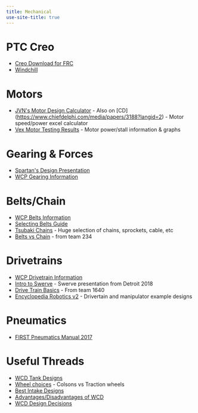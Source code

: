 ```yaml
---
title: Mechanical
use-site-title: true
---
```


# PTC Creo
 - [Creo Download for FRC](https://www.ptc.com/en/academic-program/k-12-program/students/first)
 - [Windchill](https://academic.ptc.com/Windchill/app/#ptc1/project/listFiles?ContainerOid=OR%3Awt.projmgmt.admin.Project2%3A42667007&folderNavigatorParameter=true&oid=OR%3Awt.folder.Cabinet%3A42667042&u8=1)

# Motors
 - [JVN's Motor Design Calculator](https://onedrive.live.com/edit.aspx?cid=2d88298c4282e29a&page=view&resid=2D88298C4282E29A!21712&parId=2D88298C4282E29A!21709&app=Excel) - Also on [CD]     (https://www.chiefdelphi.com/media/papers/3188?langid=2) - Motor speed/power excel calculator
 - [Vex Motor Testing Results](http://motors.vex.com/) - Motor power/stall information & graphs

# Gearing & Forces
 - [Spartan's Design Presentation](https://youtu.be/VNfFn-gcfFI?t=479)
 - [WCP Gearing Information](http://www.wcproducts.net/how-to-gears/)
   
# Belts/Chain
 - [WCP Belts Information](http://www.wcproducts.net/how-to-belts/)
 - [Selecting Belts Guide](http://www.sdp-si.com/D265/PDF/D265T146.pdf)
 - [Tsubaki Chains](https://www.ustsubaki.com/sitemap.html) - Huge selection of chains, sprockets, cable, etc
 - [Belts vs Chain](https://www.chiefdelphi.com/media/papers/download/2490) - from team 234

# Drivetrains
 - [WCP Drivetrain Information](http://www.wcproducts.net/how-to-drivetrain/)
 - [Intro to Swerve](https://docs.google.com/presentation/d/1wWh1g9xM9V4DxjItj85Wz9oY2O4tN1AmQPimYl7-920/mobilepresent?slide=id.g38a8194d37_0_163) - Swerve presentation from Detroit 2018
 - [Drive Train Basics](https://team1640.com/wiki/images/b/b0/Drive_Lesson_3.pdf) - From team 1640
 - [Encyclopedia Robotics v2](https://www.chiefdelphi.com/media/papers/download/5486) - Drivertain and manipulator example designs

# Pneumatics
 - [FIRST Pneumatics Manual 2017](https://firstfrc.blob.core.windows.net/frc2017/pneumatics-manual.pdf)
   
# Useful Threads
 - [WCD Tank Designs](https://www.chiefdelphi.com/forums/showthread.php?threadid=165383)
 - [Wheel choices](https://www.chiefdelphi.com/forums/showthread.php?threadid=165372) - Colsons vs Traction wheels
 - [Best Intake Designs](https://www.chiefdelphi.com/forums/showthread.php?threadid=165075)
 - [Advantages/Disadvantages of WCD](https://www.chiefdelphi.com/forums/showthread.php?t=152211)
 - [WCD Design Decisions](https://www.chiefdelphi.com/forums/showthread.php?t=160115)
